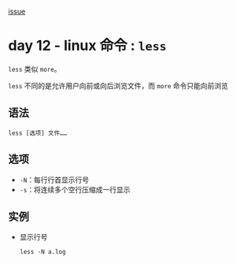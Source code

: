 [issue](https://api.github.com/repos/hoperyy/blog/issues/81)

# day 12 - linux 命令 : `less`

`less` 类似 `more`。

`less` 不同的是允许用户向前或向后浏览文件，而 `more` 命令只能向前浏览

## 语法

```
less [选项] 文件……
```

## 选项
    
+   `-N`：每行行首显示行号
+   `-s`：将连续多个空行压缩成一行显示
        
## 实例
    
+   显示行号

    `less -N a.log`
    



